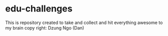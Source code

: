 # edu-challenges
This is repository created to take and collect and hit everything awesome to my brain
copy right: Dzung Ngo (Dan)
